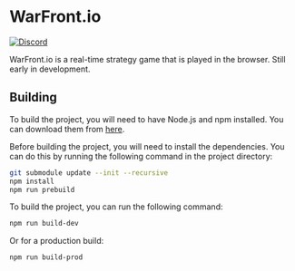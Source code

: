 # WarFront.io

<a href="https://discord.gg/tvgfpeCGaD">![Discord](https://img.shields.io/discord/1085091019265159198?logo=discord&label=discord&color=%235865F2)</a>

WarFront.io is a real-time strategy game that is played in the browser. Still early in development.

## Building

To build the project, you will need to have Node.js and npm installed. You can download them from [here](https://nodejs.org/).

Before building the project, you will need to install the dependencies. You can do this by running the following command in the project directory:

```bash
git submodule update --init --recursive
npm install
npm run prebuild
```

To build the project, you can run the following command:

```bash
npm run build-dev
```

Or for a production build:

```bash
npm run build-prod
```

